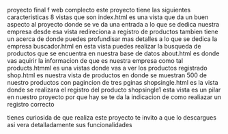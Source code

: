 proyecto final f web complecto este proyecto tiene las siguientes caracteristicas 8 vistas que son 
index.html es una vista que da un buen aspecto al proyecto donde se ve da una entrada a lo que se dedica nuestra empresa desde esa vista redireciona a registro de productos tambien tiene un acerca de donde puedes profundisar mas detalles a lo que se dedica la empresa buscador.html en esta vista puedes realizar la busqueda de productos que se encuentra en nuestra base de datos about.html es donde vas aquirir la informacion de que es nuestra empresa como tal products.htmml es una vistas donde vas a ver los productos registrado shop.html es nuestra vista de productos en donde se muestran 500 de nuestro productos con pagincion de tres pginas shopsingle.html es la vista donde se realizara el registro del producto shopsingle1 esta vista es un pilar en nuestro proyecto por que hay se te da la indicacion de como realiazar un registro correcto

tienes curiosida de que realiza este proyecto te invito a que lo descargues asi vera detalladamente sus funcionalidades
